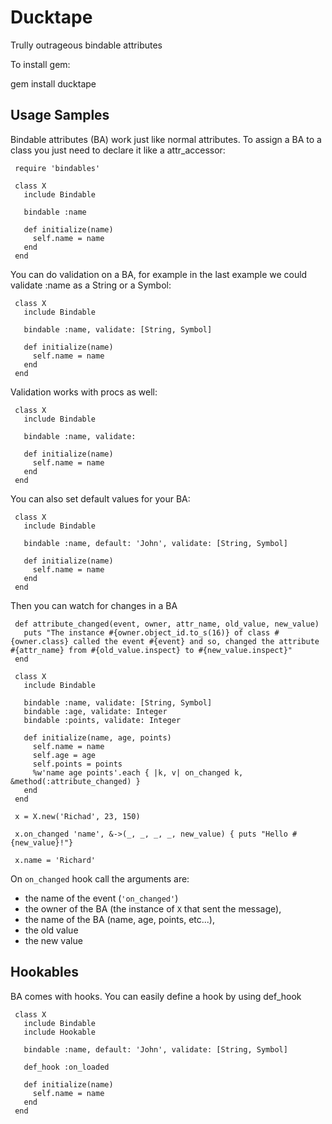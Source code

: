 Ducktape
=========

Trully outrageous bindable attributes

To install gem:

gem install ducktape

Usage Samples
-------------

Bindable attributes (BA) work just like normal attributes. To assign a BA to a class you just need to declare it like a attr_accessor:

     require 'bindables'
	 
     class X
       include Bindable

       bindable :name

       def initialize(name)
         self.name = name
       end
     end

You can do validation on a BA, for example in the last example we could validate :name as a String or a Symbol:

     class X
       include Bindable
       
       bindable :name, validate: [String, Symbol]
       
       def initialize(name)
         self.name = name
       end
     end

Validation works with procs as well:

     class X
       include Bindable
     
       bindable :name, validate: 
     
       def initialize(name)
         self.name = name
       end
     end

You can also set default values for your BA:


     class X
       include Bindable
     
       bindable :name, default: 'John', validate: [String, Symbol]
     
       def initialize(name)
         self.name = name
       end
     end
     

Then you can watch for changes in a BA
	 
	 def attribute_changed(event, owner, attr_name, old_value, new_value)
	   puts "The instance #{owner.object_id.to_s(16)} of class #{owner.class} called the event #{event} and so, changed the attribute #{attr_name} from #{old_value.inspect} to #{new_value.inspect}"
	 end

	 class X
	   include Bindable
	   
	   bindable :name, validate: [String, Symbol]
	   bindable :age, validate: Integer
	   bindable :points, validate: Integer
	   
	   def initialize(name, age, points)
	     self.name = name
		 self.age = age
		 self.points = points
		 %w'name age points'.each { |k, v| on_changed k, &method(:attribute_changed) }
	   end
	 end
	 
	 x = X.new('Richad', 23, 150)
	 
	 x.on_changed 'name', &->(_, _, _, _, new_value) { puts "Hello #{new_value}!"}
	 
	 x.name = 'Richard'

On `on_changed` hook call the arguments are:
+ the name of the event (`'on_changed'`)
+ the owner of the BA (the instance of `X` that sent the message),
+ the name of the BA (name, age, points, etc...),
+ the old value
+ the new value
	 
Hookables
---------

BA comes with hooks. You can easily define a hook by using def_hook

     class X
       include Bindable
       include Hookable
	   
       bindable :name, default: 'John', validate: [String, Symbol]
	   
       def_hook :on_loaded
	   
       def initialize(name)
         self.name = name
       end
     end

    